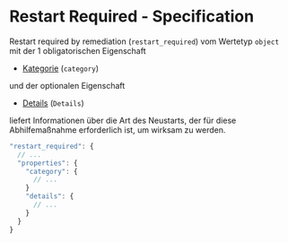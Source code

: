# Restart Required - Specification

Restart required by remediation (`restart_required`) vom Wertetyp `object` mit der 1 obligatorischen Eigenschaft

* [Kategorie](Schwachstellen/Schwachstellen/Beseitigungen/Beseitigung/restart_required/category-spec.de.md) (`category`)

und der optionalen Eigenschaft

* [Details](Schwachstellen/Schwachstellen/Beseitigungen/Remediation/Neustart_required/details-spec.de.md) (`Details`)

liefert Informationen über die Art des Neustarts, der für diese Abhilfemaßnahme erforderlich ist, um wirksam zu werden.

```javascript
"restart_required": {
  // ...
  "properties": {
    "category": {
      // ...
    }
    "details": {
      // ...
    }
  }
}
```
